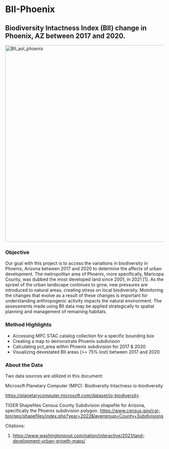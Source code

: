 # BII-Phoenix
## Biodiversity Intactness Index (BII) change in Phoenix, AZ between 2017 and 2020.
<img width="623" alt="BII_aol_phoenix" src="https://github.com/saingersoll/BII-Phoenix/assets/141206781/7a690585-b160-446f-b8c7-20ddb609c154">

### Objective

Our goal with this project is to access the variations in biodiversity in Phoenix, Arizona between 2017 and 2020 to determine the affects of urban development. The metropolitan area of Phoenix, more specifically, Maricopa County, was dubbed the most developed land since 2001, in 2021 [1]. As the sprawl of the urban landscape continues to grow, new pressures are introduced to natural areas, creating stress on local biodiversity. Moinitoring the changes that evolve as a result of these changes is important for understanding anthropogenic activity impacts the natural environment. The assessments made using BII data may be applied strategically to spatial planning and management of remaining habitats.

### Method Highlights

- Accessing MPC STAC catalog collection for a specific bounding box
- Creating a map to demonstrate Phoenix subdivision
- Calculating pct_area within Phoenix subdivision for 2017 & 2020
- Visualizing devestated BII areas (>= 75% lost) between 2017 and 2020

### About the Data

Two data sources are utilized in this document:

Microsoft Planetary Computer (MPC): Biodiversity Intactness
io-biodiversity

https://planetarycomputer.microsoft.com/dataset/io-biodiversity

TIGER Shapefiles Census County Subdivision shapefile for Arizona, specifically the Phoenix subdivision polygon.
https://www.census.gov/cgi-bin/geo/shapefiles/index.php?year=2022&layergroup=County+Subdivisions


Citations:
1. https://www.washingtonpost.com/nation/interactive/2021/land-development-urban-growth-maps/
